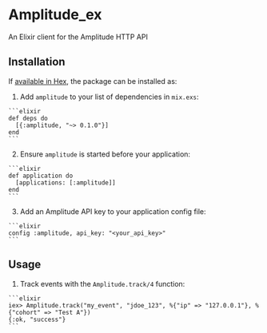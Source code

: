 # Amplitude_ex

An Elixir client for the Amplitude HTTP API

## Installation

If [available in Hex](https://hex.pm/docs/publish), the package can be installed as:

  1. Add `amplitude` to your list of dependencies in `mix.exs`:

    ```elixir
    def deps do
      [{:amplitude, "~> 0.1.0"}]
    end
    ```

  2. Ensure `amplitude` is started before your application:

    ```elixir
    def application do
      [applications: [:amplitude]]
    end
    ```

  3. Add an Amplitude API key to your application config file:

    ```elixir
    config :amplitude, api_key: "<your_api_key>"
    ```

## Usage

  1. Track events with the `Amplitude.track/4` function:
  
    ```elixir
    iex> Amplitude.track("my_event", "jdoe_123", %{"ip" => "127.0.0.1"}, %{"cohort" => "Test A"})
    {:ok, "success"}
    ```
